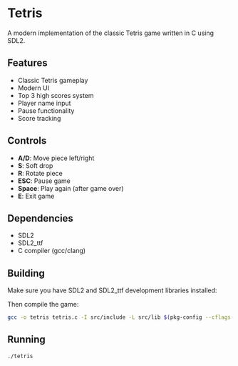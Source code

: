 # Tetris
A modern implementation of the classic Tetris game written in C using SDL2.

## Features

- Classic Tetris gameplay
- Modern UI
- Top 3 high scores system
- Player name input
- Pause functionality
- Score tracking

## Controls

- **A/D**: Move piece left/right
- **S**: Soft drop
- **R**: Rotate piece
- **ESC**: Pause game
- **Space**: Play again (after game over)
- **E**: Exit game

## Dependencies

- SDL2
- SDL2_ttf
- C compiler (gcc/clang)

## Building

Make sure you have SDL2 and SDL2_ttf development libraries installed:

Then compile the game:

```bash
gcc -o tetris tetris.c -I src/include -L src/lib $(pkg-config --cflags --libs sdl2 SDL2_ttf)
```

## Running

```bash
./tetris
```
